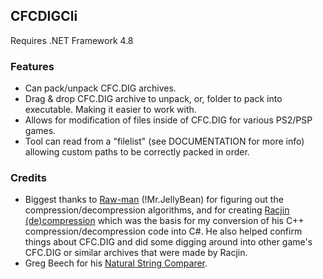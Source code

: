 ## CFCDIGCli
Requires .NET Framework 4.8

### Features
  - Can pack/unpack CFC.DIG archives.
  - Drag & drop CFC.DIG archive to unpack, or, folder to pack into executable. Making it easier to work with.
  - Allows for modification of files inside of CFC.DIG for various PS2/PSP games.
  - Tool can read from a "filelist" (see DOCUMENTATION for more info) allowing custom paths to be correctly packed in order.

### Credits
  - Biggest thanks to [Raw-man](https://github.com/Raw-man) (!Mr.JellyBean) for figuring out the compression/decompression algorithms, and for creating [Racjin (de)compression](https://github.com/Raw-man/Racjin-de-compression) which was the basis for my conversion of his C++ compression/decompression code into C#. He also helped confirm things about CFC.DIG and did some digging around into other game's CFC.DIG or similar archives that were made by Racjin.
  - Greg Beech for his [Natural String Comparer](https://stackoverflow.com/a/248613/10216412).
